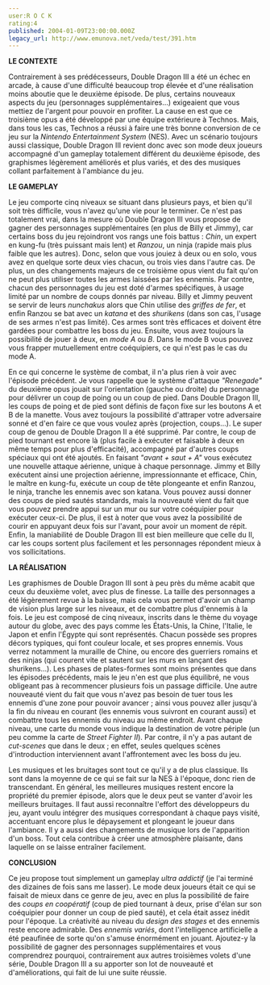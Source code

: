 ```yaml
---
user:R O C K
rating:4
published: 2004-01-09T23:00:00.000Z
legacy_url: http://www.emunova.net/veda/test/391.htm
---
```

**LE CONTEXTE**  

  

Contrairement à ses prédécesseurs, Double Dragon III a été un échec en arcade, à cause d'une difficulté beaucoup trop élevée et d'une réalisation moins aboutie que le deuxième épisode. De plus, certains nouveaux aspects du jeu (personnages supplémentaires...) exigeaient que vous mettiez de l'argent pour pouvoir en profiter. La cause en est que ce troisième opus a été développé par une équipe extérieure à Technos. Mais, dans tous les cas, Technos a réussi à faire une très bonne conversion de ce jeu sur la _Nintendo Entertainment System_ (NES). Avec un scénario toujours aussi classique, Double Dragon III revient donc avec son mode deux joueurs accompagné d'un gameplay totalement différent du deuxième épisode, des graphismes légèrement améliorés et plus variés, et des des musiques collant parfaitement à l'ambiance du jeu.  

  

**LE GAMEPLAY**  

  

Le jeu comporte cinq niveaux se situant dans plusieurs pays, et bien qu'il soit très difficile, vous n'avez qu'une vie pour le terminer. Ce n'est pas totalement vrai, dans la mesure où Double Dragon III vous propose de gagner des personnages supplémentaires (en plus de Billy et Jimmy), car certains boss du jeu rejoindront vos rangs une fois battus : _Chin_, un expert en kung-fu (très puissant mais lent) et _Ranzou_, un ninja (rapide mais plus faible que les autres). Donc, selon que vous jouiez à deux ou en solo, vous avez en quelque sorte deux vies chacun, ou trois vies dans l'autre cas. De plus, un des changements majeurs de ce troisième opus vient du fait qu'on ne peut plus utiliser toutes les armes laissées par les ennemis. Par contre, chacun des personnages du jeu est doté d'armes spécifiques, à usage limité par un nombre de coups donnés par niveau. Billy et Jimmy peuvent se servir de leurs _nunchakus_ alors que Chin utilise des _griffes de fer_, et enfin Ranzou se bat avec un _katana_ et des _shurikens_ (dans son cas, l'usage de ses armes n'est pas limité). Ces armes sont très efficaces et doivent être gardées pour combattre les boss du jeu. Ensuite, vous avez toujours la possibilité de jouer à deux, en _mode A_ ou _B_. Dans le mode B vous pouvez vous frapper mutuellement entre coéquipiers, ce qui n'est pas le cas du mode A.  

  

En ce qui concerne le système de combat, il n'a plus rien à voir avec l'épisode précédent. Je vous rappelle que le système d'attaque _"Renegade"_ du deuxième opus jouait sur l'orientation (gauche ou droite) du personnage pour délivrer un coup de poing ou un coup de pied. Dans Double Dragon III, les coups de poing et de pied sont définis de façon fixe sur les boutons A et B de la manette. Vous avez toujours la possibilité d'attraper votre adversaire sonné et d'en faire ce que vous voulez après (projection, coups...). Le super coup de genou de Double Dragon II a été supprimé. Par contre, le coup de pied tournant est encore là (plus facile à exécuter et faisable à deux en même temps pour plus d'efficacité), accompagné par d'autres coups spéciaux qui ont été ajoutés. En faisant _"avant + saut + A"_ vous exécutez une nouvelle attaque aérienne, unique à chaque personnage. Jimmy et Billy exécutent ainsi une projection aérienne, impressionnante et efficace, Chin, le maître en kung-fu, exécute un coup de tête plongeante et enfin Ranzou, le ninja, tranche les ennemis avec son katana. Vous pouvez aussi donner des coups de pied sautés standards, mais la nouveauté vient du fait que vous pouvez prendre appui sur un mur ou sur votre coéquipier pour exécuter ceux-ci. De plus, il est à noter que vous avez la possibilité de courir en appuyant deux fois sur l'avant, pour avoir un moment de répit. Enfin, la maniabilité de Double Dragon III est bien meilleure que celle du II, car les coups sortent plus facilement et les personnages répondent mieux à vos sollicitations.  

  

**LA RÉALISATION**  

  

Les graphismes de Double Dragon III sont à peu près du même acabit que ceux du deuxième volet, avec plus de finesse. La taille des personnages a été légèrement revue à la baisse, mais cela vous permet d'avoir un champ de vision plus large sur les niveaux, et de combattre plus d'ennemis à la fois. Le jeu est composé de cinq niveaux, inscrits dans le thème du voyage autour du globe, avec des pays comme les États-Unis, la Chine, l'Italie, le Japon et enfin l'Égypte qui sont représentés. Chacun possède ses propres décors typiques, qui font couleur locale, et ses propres ennemis. Vous verrez notamment la muraille de Chine, ou encore des guerriers romains et des ninjas (qui courent vite et sautent sur les murs en lançant des shurikens...). Les phases de plates-formes sont moins présentes que dans les épisodes précédents, mais le jeu n'en est que plus équilibré, ne vous obligeant pas à recommencer plusieurs fois un passage difficile. Une autre nouveauté vient du fait que vous n'avez pas besoin de tuer tous les ennemis d'une zone pour pouvoir avancer ; ainsi vous pouvez aller jusqu'à la fin du niveau en courant (les ennemis vous suivront en courant aussi) et combattre tous les ennemis du niveau au même endroit. Avant chaque niveau, une carte du monde vous indique la destination de votre périple (un peu comme la carte de _Street Fighter II_). Par contre, il n'y a pas autant de _cut-scenes_ que dans le deux ; en effet, seules quelques scènes d'introduction interviennent avant l'affrontement avec les boss du jeu.  

  

Les musiques et les bruitages sont tout ce qu'il y a de plus classique. Ils sont dans la moyenne de ce qui se fait sur la NES à l'époque, donc rien de transcendant. En général, les meilleures musiques restent encore la propriété du premier épisode, alors que le deux peut se vanter d'avoir les meilleurs bruitages. Il faut aussi reconnaître l'effort des développeurs du jeu, ayant voulu intégrer des musiques correspondant à chaque pays visité, accentuant encore plus le dépaysement et plongeant le joueur dans l'ambiance. Il y a aussi des changements de musique lors de l'apparition d'un boss. Tout cela contribue à créer une atmosphère plaisante, dans laquelle on se laisse entraîner facilement.  

  

**CONCLUSION**  

  

Ce jeu propose tout simplement un gameplay _ultra addictif_ (je l'ai terminé des dizaines de fois sans me lasser). Le mode deux joueurs était ce qui se faisait de mieux dans ce genre de jeu, avec en plus la possibilité de faire des _coups en coopératif_ (coup de pied tournant à deux, prise d'élan sur son coéquipier pour donner un coup de pied sauté), et cela était assez inédit pour l'époque. La créativité au niveau du __design_ des stages_ et des ennemis reste encore admirable. Des _ennemis variés_, dont l'intelligence artificielle a été peaufinée de sorte qu'on s'amuse énormément en jouant. Ajoutez-y la possibilité de gagner des personnages supplémentaires et vous comprendrez pourquoi, contrairement aux autres troisièmes volets d'une série, Double Dragon III a su apporter son lot de nouveauté et d'améliorations, qui fait de lui une suite réussie.